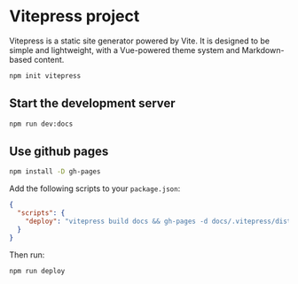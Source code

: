 # Vitepress project

Vitepress is a static site generator powered by Vite. It is designed to be simple and lightweight, with a Vue-powered theme system and Markdown-based content.

```bash
npm init vitepress
```
## Start the development server

```bash
npm run dev:docs
```

## Use github pages

```bash
npm install -D gh-pages
```

Add the following scripts to your `package.json`:

```json
{
  "scripts": {
    "deploy": "vitepress build docs && gh-pages -d docs/.vitepress/dist"
  }
}
```

Then run:

```bash
npm run deploy
```



